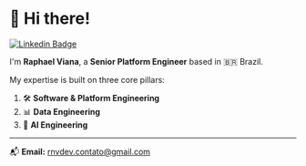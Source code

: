 # 👋 Hi there!
[![Linkedin Badge](https://img.shields.io/badge/-LinkedIn-red?style=flat-square&logo=Linkedin&logoColor=white&link=https://www.linkedin.com/in/rnvdev/)](https://www.linkedin.com/in/rnvdev/)


I'm **Raphael Viana**, a **Senior Platform Engineer** based in 🇧🇷 Brazil.

My expertise is built on three core pillars:

1. 🛠️ **Software & Platform Engineering**  
2. 📊 **Data Engineering**  
3. 🤖 **AI Engineering**

---

📬 **Email:** [rnvdev.contato@gmail.com](mailto:rnvdev.contato@gmail.com)
